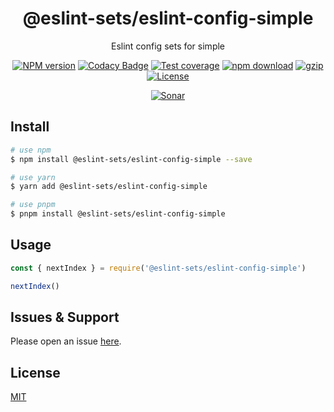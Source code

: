 <div style="text-align: center;" align="center">

# @eslint-sets/eslint-config-simple

Eslint config sets for simple

[![NPM version][npm-image]][npm-url]
[![Codacy Badge][codacy-image]][codacy-url]
[![Test coverage][codecov-image]][codecov-url]
[![npm download][download-image]][download-url]
[![gzip][gzip-image]][gzip-url]
[![License][license-image]][license-url]

[![Sonar][sonar-image]][sonar-url]

</div>

## Install

```bash
# use npm
$ npm install @eslint-sets/eslint-config-simple --save

# use yarn
$ yarn add @eslint-sets/eslint-config-simple

# use pnpm
$ pnpm install @eslint-sets/eslint-config-simple
```

## Usage

```js
const { nextIndex } = require('@eslint-sets/eslint-config-simple')

nextIndex()
```

## Issues & Support

Please open an issue [here](https://github.com/saqqdy/@eslint-sets/eslint-config-simple/issues).

## License

[MIT](LICENSE)

[npm-image]: https://img.shields.io/npm/v/@eslint-sets/eslint-config-simple.svg?style=flat-square
[npm-url]: https://npmjs.org/package/@eslint-sets/eslint-config-simple
[codacy-image]: https://app.codacy.com/project/badge/Grade/f70d4880e4ad4f40aa970eb9ee9d0696
[codacy-url]: https://www.codacy.com/gh/saqqdy/@eslint-sets/eslint-config-simple/dashboard?utm_source=github.com&utm_medium=referral&utm_content=saqqdy/@eslint-sets/eslint-config-simple&utm_campaign=Badge_Grade
[codecov-image]: https://img.shields.io/codecov/c/github/saqqdy/@eslint-sets/eslint-config-simple.svg?style=flat-square
[codecov-url]: https://codecov.io/github/saqqdy/@eslint-sets/eslint-config-simple?branch=master
[download-image]: https://img.shields.io/npm/dm/@eslint-sets/eslint-config-simple.svg?style=flat-square
[download-url]: https://npmjs.org/package/@eslint-sets/eslint-config-simple
[gzip-image]: http://img.badgesize.io/https://unpkg.com/@eslint-sets/eslint-config-simple/index.cjs?compression=gzip&label=gzip%20size:%20JS
[gzip-url]: http://img.badgesize.io/https://unpkg.com/@eslint-sets/eslint-config-simple/index.cjs?compression=gzip&label=gzip%20size:%20JS
[license-image]: https://img.shields.io/badge/License-MIT-blue.svg
[license-url]: LICENSE
[sonar-image]: https://sonarcloud.io/api/project_badges/quality_gate?project=saqqdy_@eslint-sets/eslint-config-simple
[sonar-url]: https://sonarcloud.io/dashboard?id=saqqdy_@eslint-sets/eslint-config-simple

